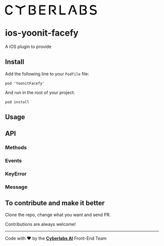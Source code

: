 <img src="https://raw.githubusercontent.com/Yoonit-Labs/ios-yoonit-facefy/master/logo_cyberlabs.png" width="300">

# ios-yoonit-facefy

A iOS plugin to provide

## Install

Add the following line to your `Podfile` file:

```  
pod 'YoonitFacefy'
```

And run in the root of your project:

```
pod install
```  

## Usage  

## API

### Methods   

### Events

### KeyError

### Message

## To contribute and make it better

Clone the repo, change what you want and send PR.

Contributions are always welcome!

---

Code with ❤ by the [**Cyberlabs AI**](https://cyberlabs.ai/) Front-End Team
